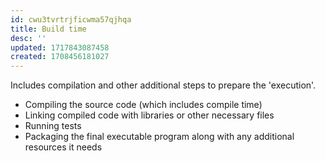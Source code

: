 ```yaml
---
id: cwu3tvrtrjficwma57qjhqa
title: Build time
desc: ''
updated: 1717843087458
created: 1708456181027
---
```


Includes compilation and other additional steps to prepare the 'execution'.

- Compiling the source code (which includes compile time)
- Linking compiled code with libraries or other necessary files
- Running tests
- Packaging the final executable program along with any additional resources it needs